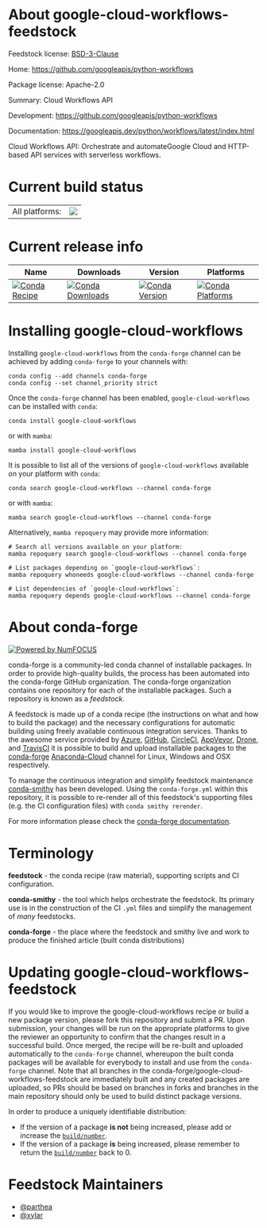 About google-cloud-workflows-feedstock
======================================

Feedstock license: [BSD-3-Clause](https://github.com/conda-forge/google-cloud-workflows-feedstock/blob/main/LICENSE.txt)

Home: https://github.com/googleapis/python-workflows

Package license: Apache-2.0

Summary: Cloud Workflows API

Development: https://github.com/googleapis/python-workflows

Documentation: https://googleapis.dev/python/workflows/latest/index.html

Cloud Workflows API: Orchestrate and automateGoogle Cloud and HTTP-based
API services with serverless workflows.


Current build status
====================


<table><tr><td>All platforms:</td>
    <td>
      <a href="https://dev.azure.com/conda-forge/feedstock-builds/_build/latest?definitionId=12020&branchName=main">
        <img src="https://dev.azure.com/conda-forge/feedstock-builds/_apis/build/status/google-cloud-workflows-feedstock?branchName=main">
      </a>
    </td>
  </tr>
</table>

Current release info
====================

| Name | Downloads | Version | Platforms |
| --- | --- | --- | --- |
| [![Conda Recipe](https://img.shields.io/badge/recipe-google--cloud--workflows-green.svg)](https://anaconda.org/conda-forge/google-cloud-workflows) | [![Conda Downloads](https://img.shields.io/conda/dn/conda-forge/google-cloud-workflows.svg)](https://anaconda.org/conda-forge/google-cloud-workflows) | [![Conda Version](https://img.shields.io/conda/vn/conda-forge/google-cloud-workflows.svg)](https://anaconda.org/conda-forge/google-cloud-workflows) | [![Conda Platforms](https://img.shields.io/conda/pn/conda-forge/google-cloud-workflows.svg)](https://anaconda.org/conda-forge/google-cloud-workflows) |

Installing google-cloud-workflows
=================================

Installing `google-cloud-workflows` from the `conda-forge` channel can be achieved by adding `conda-forge` to your channels with:

```
conda config --add channels conda-forge
conda config --set channel_priority strict
```

Once the `conda-forge` channel has been enabled, `google-cloud-workflows` can be installed with `conda`:

```
conda install google-cloud-workflows
```

or with `mamba`:

```
mamba install google-cloud-workflows
```

It is possible to list all of the versions of `google-cloud-workflows` available on your platform with `conda`:

```
conda search google-cloud-workflows --channel conda-forge
```

or with `mamba`:

```
mamba search google-cloud-workflows --channel conda-forge
```

Alternatively, `mamba repoquery` may provide more information:

```
# Search all versions available on your platform:
mamba repoquery search google-cloud-workflows --channel conda-forge

# List packages depending on `google-cloud-workflows`:
mamba repoquery whoneeds google-cloud-workflows --channel conda-forge

# List dependencies of `google-cloud-workflows`:
mamba repoquery depends google-cloud-workflows --channel conda-forge
```


About conda-forge
=================

[![Powered by
NumFOCUS](https://img.shields.io/badge/powered%20by-NumFOCUS-orange.svg?style=flat&colorA=E1523D&colorB=007D8A)](https://numfocus.org)

conda-forge is a community-led conda channel of installable packages.
In order to provide high-quality builds, the process has been automated into the
conda-forge GitHub organization. The conda-forge organization contains one repository
for each of the installable packages. Such a repository is known as a *feedstock*.

A feedstock is made up of a conda recipe (the instructions on what and how to build
the package) and the necessary configurations for automatic building using freely
available continuous integration services. Thanks to the awesome service provided by
[Azure](https://azure.microsoft.com/en-us/services/devops/), [GitHub](https://github.com/),
[CircleCI](https://circleci.com/), [AppVeyor](https://www.appveyor.com/),
[Drone](https://cloud.drone.io/welcome), and [TravisCI](https://travis-ci.com/)
it is possible to build and upload installable packages to the
[conda-forge](https://anaconda.org/conda-forge) [Anaconda-Cloud](https://anaconda.org/)
channel for Linux, Windows and OSX respectively.

To manage the continuous integration and simplify feedstock maintenance
[conda-smithy](https://github.com/conda-forge/conda-smithy) has been developed.
Using the ``conda-forge.yml`` within this repository, it is possible to re-render all of
this feedstock's supporting files (e.g. the CI configuration files) with ``conda smithy rerender``.

For more information please check the [conda-forge documentation](https://conda-forge.org/docs/).

Terminology
===========

**feedstock** - the conda recipe (raw material), supporting scripts and CI configuration.

**conda-smithy** - the tool which helps orchestrate the feedstock.
                   Its primary use is in the construction of the CI ``.yml`` files
                   and simplify the management of *many* feedstocks.

**conda-forge** - the place where the feedstock and smithy live and work to
                  produce the finished article (built conda distributions)


Updating google-cloud-workflows-feedstock
=========================================

If you would like to improve the google-cloud-workflows recipe or build a new
package version, please fork this repository and submit a PR. Upon submission,
your changes will be run on the appropriate platforms to give the reviewer an
opportunity to confirm that the changes result in a successful build. Once
merged, the recipe will be re-built and uploaded automatically to the
`conda-forge` channel, whereupon the built conda packages will be available for
everybody to install and use from the `conda-forge` channel.
Note that all branches in the conda-forge/google-cloud-workflows-feedstock are
immediately built and any created packages are uploaded, so PRs should be based
on branches in forks and branches in the main repository should only be used to
build distinct package versions.

In order to produce a uniquely identifiable distribution:
 * If the version of a package **is not** being increased, please add or increase
   the [``build/number``](https://docs.conda.io/projects/conda-build/en/latest/resources/define-metadata.html#build-number-and-string).
 * If the version of a package **is** being increased, please remember to return
   the [``build/number``](https://docs.conda.io/projects/conda-build/en/latest/resources/define-metadata.html#build-number-and-string)
   back to 0.

Feedstock Maintainers
=====================

* [@parthea](https://github.com/parthea/)
* [@xylar](https://github.com/xylar/)


<!-- dummy commit to enable rerendering -->

